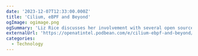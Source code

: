 ```yaml
---
date: '2023-12-07T12:33:00.000Z'
title: 'Cilium, eBPF and Beyond'
ogImage: ogimage.png
ogSummary: 'Liz Rice discusses her involvement with several open source projects such as the Cilium project and eBPF'
externalUrl: 'https://openatintel.podbean.com/e/cilium-ebpf-and-beyond/'
categories:
  - Technology
---
```

